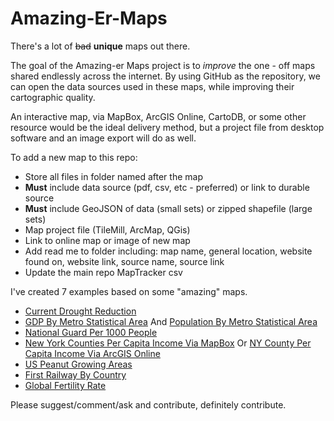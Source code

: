 Amazing-Er-Maps
===============
There's a lot of ~~bad~~ **unique** maps out there.

The goal of the Amazing-er Maps project is to *improve* the one - off maps shared endlessly
across the internet. By using GitHub as the repository, we can open the data sources used
in these maps, while improving their cartographic quality.

An interactive map, via MapBox, ArcGIS Online, CartoDB, or some other resource
would be the ideal delivery method, but a project file from desktop software and an image export will do as well.


To add a new map to this repo:
* Store all files in folder named after the map
* **Must** include data source (pdf, csv, etc - preferred) or link to durable source
* **Must** include GeoJSON of data (small sets) or zipped shapefile (large sets)
* Map project file (TileMill, ArcMap, QGis)
* Link to online map or image of new map
* Add read me to folder including: map name, general location, website found on, website link, source name, source link
* Update the main repo MapTracker csv


I've created 7 examples based on some "amazing" maps.
* [Current Drought Reduction](https://a.tiles.mapbox.com/v3/jonahadkins.hbo4co23/page.html?secure=1#4/40.45/-92.90)
* [GDP By Metro Statistical Area](https://a.tiles.mapbox.com/v3/jonahadkins.hal8980h/page.html?secure=1#5/38.273/-94.438) And [Population By Metro Statistical Area](https://a.tiles.mapbox.com/v3/jonahadkins.hb0g86h7/page.html?secure=1#5/38.221/-96.680)
* [National Guard Per 1000 People](http://a.tiles.mapbox.com/v3/jonahadkins.had38d56/page.html?secure=1#4/38.99/-105.73)
* [New York Counties Per Capita Income Via MapBox](https://a.tiles.mapbox.com/v3/jonahadkins.hadebnoj/page.html?secure=1#7/42.852/-74.652) Or [NY County Per Capita Income Via ArcGIS Online](http://www.arcgis.com/apps/OnePane/basicviewer/index.html?appid=c88aa80b84c245cca2d60ec6b30667aa)
* [US Peanut Growing Areas](https://a.tiles.mapbox.com/v3/jonahadkins.haepmgna/page.html?secure=1#5/37.038/-94.746)
* [First Railway By Country](https://a.tiles.mapbox.com/v3/jonahadkins.haf032e2/page.html?secure=1#4/55.40/29.18)
* [Global Fertility Rate](https://a.tiles.mapbox.com/v3/jonahadkins.haep2l7b/page.html?secure=1#3/14.69/12.83)


Please suggest/comment/ask and contribute, definitely contribute.


